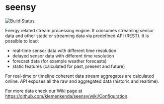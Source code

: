 # seensy
[![Build Status](https://travis-ci.org/klemenkenda/seensy.svg)](https://travis-ci.org/klemenkenda/seensy)

Energy related stream processing engine. It consumes streaming sensor data  and other static or streaming data via predefined API (REST). It is possible to load:

* real-time sensor data with different time resolution
* delayed sensor data with different time resolution
* forecast data (for example weather forecasts)
* static features (calculated for past, present and future)

For real-time or timeline coherent data stream aggregates are calculated online. API exposes all the raw and aggregated data (historic and realtime).

For more data check our Wiki page at https://github.com/klemenkenda/seensy/wiki/Configuration.
